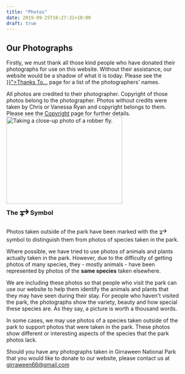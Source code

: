 ```yaml
---
title: "Photos"
date: 2019-09-25T16:27:31+10:00
draft: true
---
```


<div class="container text">
<div class="centre" style="width: 90%;">

<h2>Our Photographs</h2>

<div class="flexboxrow">
<div class="flexboxtext">
<p>Firstly, we must thank all those kind people who have donated their photographs for use on this website.  Without their assistance, our website would be a shadow of what it is today.  Please see the <a href="{{< ref "/allsorts/thanks.md#photographers" >}}">Thanks To...</a> page for a list of the photographers' names.</p>
All photos are credited to their photographer. Copyright of those photos belong to the photographer. Photos without credits were taken by Chris or Vanessa Ryan and copyright belongs to them.  Please see the <a href="/allsorts/copyright/">Copyright</a> page for further details.
</div>
<div class="flexboximage">
     <img class="image" src="../../photos/allsorts/photography.jpg" style="width: 304px; height: 229;" alt="Taking a close-up photo of a robber fly." />
</div>
</div>

<h3 style="margin-top: 0;">The <span style="font-size: 30px;">&rarrpl;</span> Symbol</h3>

<p>Photos taken outside of the park have been marked with the <span style="font-size: 25px;">&rarrpl;</span> symbol to distinguish them from photos of species taken in the park.</p>

<p>Where possible, we have tried to use photos of animals and plants actually taken in the park.  However, due to the difficulty of getting photos of many species, they - mostly animals - have been represented by photos of the <b>same species</b> taken elsewhere.</p>

<p>We are including these photos so that people who visit the park can use our website to help them identify the animals and plants that they may have seen during their stay.  For people who haven't visited the park, the photographs show the variety, beauty and how special these species are. As they say, a picture is worth a thousand words.</p>

<p>In some cases, we may use photos of a species taken outside of the park to support photos that were taken in the park.  These photos show different or interesting aspects of the species that the park photos lack.</p>

<p>Should you have any photographs taken in Girraween National Park that you would like to donate to our website, please contact us at <a href="mailto:girraween66@gmail.com?subject=Girraween%20National%20Park">girraween66@gmail.com</a></p>
<br />

</div>
</div>
